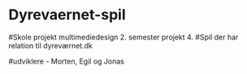 # Dyrevaernet-spil

#Skole projekt multimediedesign 2. semester projekt 4.
#Spil der har relation til dyreværnet.dk

#udviklere - Morten, Egil og Jonas
